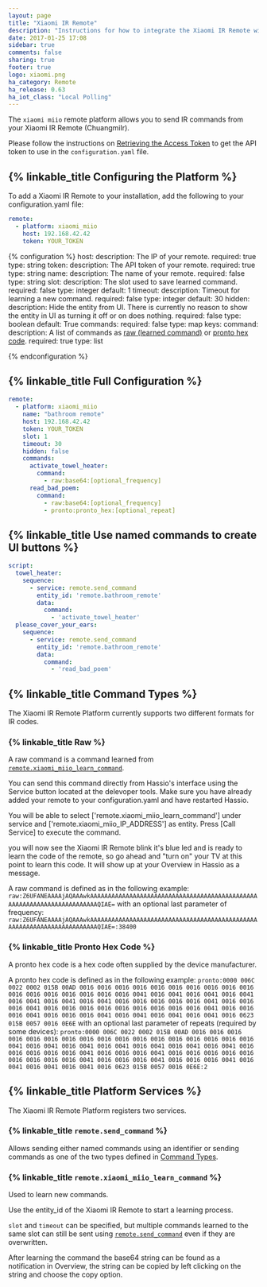 ```yaml
---
layout: page
title: "Xiaomi IR Remote"
description: "Instructions for how to integrate the Xiaomi IR Remote within Home Assistant."
date: 2017-01-25 17:08
sidebar: true
comments: false
sharing: true
footer: true
logo: xiaomi.png
ha_category: Remote
ha_release: 0.63
ha_iot_class: "Local Polling"
---
```


The `xiaomi miio` remote platform allows you to send IR commands from your Xiaomi IR Remote (ChuangmiIr).

Please follow the instructions on [Retrieving the Access Token](/components/vacuum.xiaomi_miio/#retrieving-the-access-token) to get the API token to use in the `configuration.yaml` file.

## {% linkable_title Configuring the Platform %}

To add a Xiaomi IR Remote to your installation, add the following to your configuration.yaml file:
```yaml
remote:
  - platform: xiaomi_miio
    host: 192.168.42.42
    token: YOUR_TOKEN
```

{% configuration %}
host:
  description: The IP of your remote.
  required: true
  type: string
token:
  description: The API token of your remote.
  required: true
  type: string
name:
  description: The name of your remote.
  required: false
  type: string
slot:
  description: The slot used to save learned command.
  required: false
  type: integer
  default: 1
timeout:
  description: Timeout for learning a new command.
  required: false
  type: integer
  default: 30
hidden:
  description: Hide the entity from UI. There is currently no reason to show the entity in UI as turning it off or on does nothing.
  required: false
  type: boolean
  default: True
commands:
  required: false
  type: map
  keys:
    command:
      description: A list of commands as [raw (learned command)](/components/remote.xiaomi_miio/#raw) or [pronto hex code](/components/remote.xiaomi_miio/#pronto-hex-code).
      required: true
      type: list

{% endconfiguration %}

## {% linkable_title Full Configuration %}

```yaml
remote:
  - platform: xiaomi_miio
    name: "bathroom remote"
    host: 192.168.42.42
    token: YOUR_TOKEN
    slot: 1
    timeout: 30
    hidden: false
    commands:
      activate_towel_heater:
        command:
          - raw:base64:[optional_frequency]
      read_bad_poem:
        command:
          - raw:base64:[optional_frequency]
          - pronto:pronto_hex:[optional_repeat]
```

## {% linkable_title Use named commands to create UI buttons %}

```yaml
script:
  towel_heater:
    sequence:
      - service: remote.send_command
        entity_id: 'remote.bathroom_remote'
        data:
          command:
            - 'activate_towel_heater'
  please_cover_your_ears:
    sequence:
      - service: remote.send_command
        entity_id: 'remote.bathroom_remote'
        data:
          command:
            - 'read_bad_poem'
```

## {% linkable_title Command Types %}

The Xiaomi IR Remote Platform currently supports two different formats for IR codes.

### {% linkable_title Raw %}

A raw command is a command learned from [`remote.xiaomi_miio_learn_command`](/components/remote.xiaomi_miio/#remotexiaomi_miio_learn_command).

You can send this command directly from Hassio's interface using the Service button located at the delevoper tools.
Make sure you have already added your remote to your configuration.yaml and have restarted Hassio.

You will be able to select ['remote.xiaomi_miio_learn_command'] under service and ['remote.xiaomi_miio_IP_ADDRESS'] as entity.
Press [Call Service] to execute the command. 

you will now see the Xiaomi IR Remote blink it's blue led and is ready to learn the code of the remote, so go ahead and "turn on" your TV at this point to learn this code. It will show up at your Overview in Hassio as a message. 

A raw command is defined as in the following example:
`raw:Z6UFANEAAAAjAQAAAwkAAAAAAAAAAAAAAAAAAAAAAAAAAAAAAAAAAAAAAAAAAAAAAAAAAAAAAAAAAAAAAAAAAAAAAAAQIAE=`
with an optional last parameter of frequency:
`raw:Z6UFANEAAAAjAQAAAwkAAAAAAAAAAAAAAAAAAAAAAAAAAAAAAAAAAAAAAAAAAAAAAAAAAAAAAAAAAAAAAAAAAAAAAAAQIAE=:38400`

### {% linkable_title Pronto Hex Code %}

A pronto hex code is a hex code often supplied by the device manufacturer.

A pronto hex code is defined as in the following example:
`pronto:0000 006C 0022 0002 015B 00AD 0016 0016 0016 0016 0016 0016 0016 0016 0016 0016 0016 0016 0016 0016 0016 0016 0016 0041 0016 0041 0016 0041 0016 0041 0016 0041 0016 0041 0016 0041 0016 0016 0016 0016 0016 0041 0016 0016 0016 0041 0016 0016 0016 0016 0016 0016 0016 0016 0016 0041 0016 0016 0016 0041 0016 0016 0016 0041 0016 0041 0016 0041 0016 0041 0016 0623 015B 0057 0016 0E6E`
with an optional last parameter of repeats (required by some devices):
`pronto:0000 006C 0022 0002 015B 00AD 0016 0016 0016 0016 0016 0016 0016 0016 0016 0016 0016 0016 0016 0016 0016 0016 0016 0041 0016 0041 0016 0041 0016 0041 0016 0041 0016 0041 0016 0041 0016 0016 0016 0016 0016 0041 0016 0016 0016 0041 0016 0016 0016 0016 0016 0016 0016 0016 0016 0041 0016 0016 0016 0041 0016 0016 0016 0041 0016 0041 0016 0041 0016 0041 0016 0623 015B 0057 0016 0E6E:2`

## {% linkable_title Platform Services %}

The Xiaomi IR Remote Platform registers two services.

### {% linkable_title `remote.send_command` %}

Allows sending either named commands using an identifier or sending commands as one of the two types defined in [Command Types](/components/remote.xiaomi_miio/#command-types).

### {% linkable_title `remote.xiaomi_miio_learn_command` %}

Used to learn new commands.

Use the entity_id of the Xiaomi IR Remote to start a learning process.

`slot` and `timeout` can be specified, but multiple commands learned to the same slot can still be sent using [`remote.send_command`](/components/remote.xiaomi_miio/#remotesend_command) even if they are overwritten.

After learning the command the base64 string can be found as a notification in Overview, the string can be copied by left clicking on the string and choose the copy option.
